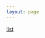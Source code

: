 ```yaml
---
layout: page
---
```



<script setup>
import B24Icon from '@bitrix24/icons-vue/components/B24Icon.vue';
import PageContainer from '~/.vitepress/theme/components/PageContainer.vue';
</script>

<div class="VPDoc content">
	<PageContainer>
		<div class="mb-4"><a href="/icons/">list</a></div>
		<div
			class="flex flex-row items-center justify-center size-20 inline-block border border-gray-50"
		>
			<B24Icon
				name="Actions::LeftSemicircularAnticlockwiseArrow1Icon"
				class="size-16"
			/>
		</div>
	</PageContainer>
</div>